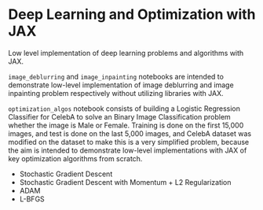 # Deep Learning and Optimization with JAX
Low level implementation of deep learning problems and algorithms with JAX. 

`image_deblurring` and `image_inpainting` notebooks are intended to demonstrate low-level implementation of image deblurring and image inpainting problem respectively without utilizing libraries with JAX.

`optimization_algos` notebook consists of building a Logistic Regression Classifier for CelebA to solve an Binary Image Classification problem whether the image is Male or Female. Training is done on the first 15,000 images, and test is done on the last 5,000 images, and CelebA dataset was modified on the dataset to make this is a very simplified problem, because the aim is intended to demonstrate low-level implementations with JAX of key optimization algorithms from scratch.

- Stochastic Gradient Descent
- Stochastic Gradient Descent with Momentum + L2 Regularization
- ADAM
- L-BFGS